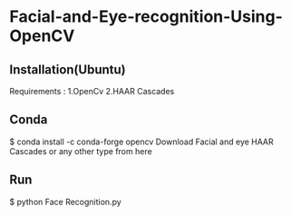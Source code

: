 # Facial-and-Eye-recognition-Using-OpenCV

## Installation(Ubuntu)
Requirements : 1.OpenCv 2.HAAR Cascades

## Conda
$ conda install -c conda-forge opencv 
Download Facial and eye HAAR Cascades or any other type from here 
## Run
$ python Face Recognition.py
